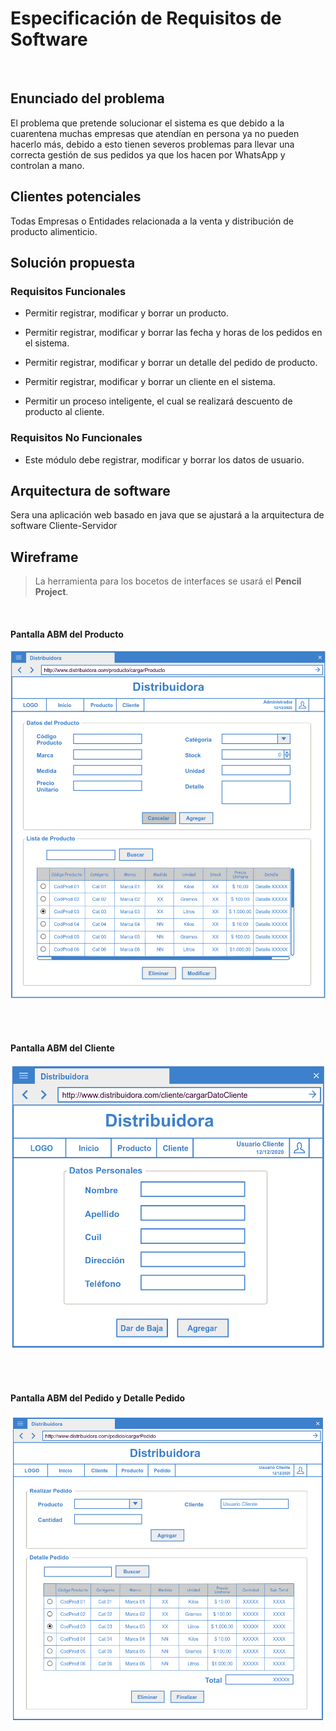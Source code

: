 
<h1> Especificación de Requisitos de Software </h1>
<br>
<h2> Enunciado del problema</h2>
<p>El problema  que pretende solucionar el sistema es que debido a la cuarentena muchas empresas que atendían en persona ya no pueden hacerlo más, debido a esto tienen severos problemas para llevar una correcta gestión de sus pedidos ya que los hacen por WhatsApp y controlan a mano.
</p>


<h2> Clientes potenciales</h2>
<p> Todas Empresas o Entidades relacionada a la venta y distribución de producto alimenticio.</p>
<h2> Solución propuesta</h2>

 <h3> Requisitos Funcionales</h3>
 <p>

 * Permitir registrar, modificar y borrar un producto.

 * Permitir registrar, modificar y borrar las fecha y horas de los pedidos en el sistema.

 * Permitir registrar, modificar y borrar un detalle del pedido de producto.

 * Permitir registrar, modificar y borrar un cliente en el sistema.

 * Permitir un proceso inteligente, el cual se realizará descuento de producto al cliente. </p>

 <h3>Requisitos No Funcionales </h3> <p>

 * Este módulo debe registrar, modificar y borrar los datos de usuario.
</p>
<h2> Arquitectura de software</h2>

<p>Sera una aplicación web basado en java que se ajustará a la arquitectura de software Cliente-Servidor</p>

<h2> Wireframe</h2>

>La herramienta para los bocetos de interfaces se usará el **Pencil Project**.
<br>

<h4>Pantalla ABM del Producto</h4>

![ABM Producto](Documentos/Wireframe/Producto.png "ABM del Producto")

<br><br>
<h4>Pantalla ABM del Cliente</h4>

![ABM Cliente](Documentos/Wireframe/Cliente.png "ABM del Cliente")

<br><br>
<h4>Pantalla ABM del Pedido y Detalle Pedido</h4>

![ABM Pedido y Detalle Pedido](Documentos/Wireframe/Pedido&DetallePedido.png "ABM del Pedido y Detalle Pedido")

<br>
